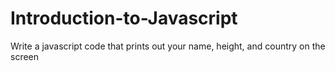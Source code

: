 # Introduction-to-Javascript

Write a javascript code that prints out your name, height, and country on the screen
